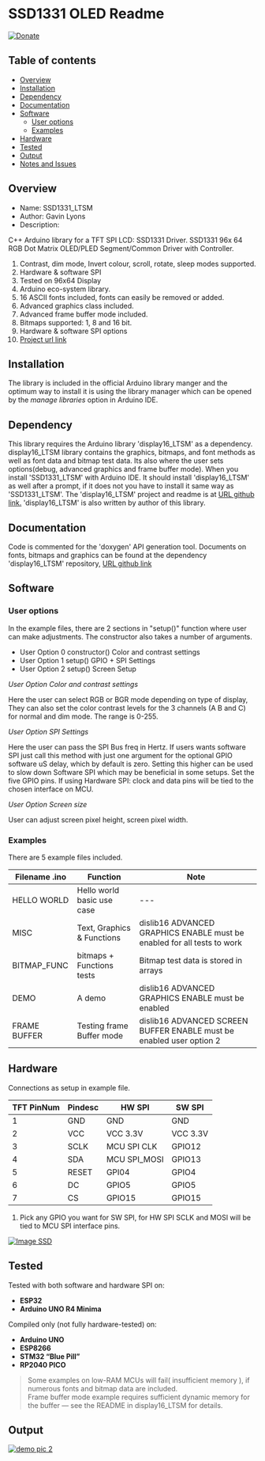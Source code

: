 # SSD1331 OLED Readme

[![Donate](https://img.shields.io/badge/Donate-PayPal-green.svg)](https://www.paypal.com/paypalme/whitelight976)

## Table of contents

* [Overview](#overview)
* [Installation](#installation)
* [Dependency](#dependency)
* [Documentation](#documentation)
* [Software](#software)
	* [User options](#user-options)
	* [Examples](#examples)
* [Hardware](#hardware)
* [Tested](#tested)
* [Output](#output)
* [Notes and Issues](#notes-and-issues)


## Overview

* Name: SSD1331_LTSM
* Author: Gavin Lyons
* Description:

C++ Arduino library for a TFT SPI LCD: SSD1331 Driver.
SSD1331 96x 64 RGB Dot Matrix OLED/PLED Segment/Common Driver with Controller.

1. Contrast, dim mode, Invert colour, scroll, rotate, sleep modes supported.
2. Hardware & software SPI
3. Tested on 96x64 Display
4. Arduino eco-system library.
5. 16 ASCII fonts included, fonts can easily be removed or added.
6. Advanced graphics class included.
7. Advanced frame buffer mode included.
8. Bitmaps supported: 1, 8 and 16 bit.
9. Hardware & software SPI options
10. [Project url link](https://github.com/gavinlyonsrepo/SSD1331LTSM)

## Installation

The library is included in the official Arduino library manger and the optimum way to install it is using the library manager which can be opened by the *manage libraries* option in Arduino IDE. 

## Dependency

This library requires the Arduino library 'display16_LTSM' as a dependency. display16_LTSM library contains
the graphics, bitmaps, and font methods as well as font data and bitmap test data. Its also 
where the user sets options(debug, advanced graphics and frame buffer mode).
When you install 'SSD1331_LTSM' with Arduino IDE. It should install 'display16_LTSM' as well after 
a prompt, if it does not you have to install it same way as 'SSD1331_LTSM'.
The 'display16_LTSM' project and readme is at [URL github link.](https://github.com/gavinlyonsrepo/display16_LTSM)
'display16_LTSM' is also written by author of this library. 

## Documentation

Code is commented for the 'doxygen' API generation tool.
Documents on fonts, bitmaps and graphics can be found at 
the dependency 'display16_LTSM' repository, [URL github link](https://github.com/gavinlyonsrepo/display16_LTSM)

## Software

### User options

In the example files, there are 2 sections in "setup()" function 
where user can make adjustments. The constructor also takes a number of arguments.

 * User Option 0 constructor() Color and contrast settings
 * User Option 1 setup()       GPIO + SPI Settings
 * User Option 2 setup()       Screen Setup 

*User Option  Color and contrast settings*

Here the user can select RGB or BGR mode depending on type of display, They can also
set the color contrast levels for the 3 channels (A B and C) for normal and dim mode.
The range is 0-255. 

*User Option SPI Settings* 

Here the user can pass the SPI Bus freq in Hertz.
If users wants software SPI just call this method 
with just one argument for the optional GPIO software uS delay,
which by default is zero. Setting this higher can be used to slow down Software SPI 
which may be beneficial in some setups.
Set the five GPIO pins. If using Hardware SPI: clock and data pins will be tied to 
the chosen interface on MCU.

*User Option Screen size*

User can adjust screen pixel height, screen pixel width.

### Examples

There are 5 example files included.

| Filename .ino | Function  | Note |
| --- | --- | --- |
| HELLO WORLD | Hello world basic use case | --- |
| MISC| Text, Graphics & Functions | dislib16 ADVANCED GRAPHICS ENABLE must be enabled for all tests to work|
| BITMAP_FUNC | bitmaps + Functions tests | Bitmap test data is stored in arrays |
| DEMO| A demo | dislib16 ADVANCED GRAPHICS ENABLE must be enabled |
| FRAME BUFFER | Testing frame Buffer mode | dislib16 ADVANCED SCREEN BUFFER ENABLE must be enabled user option 2 |

## Hardware

Connections as setup in example  file.

| TFT PinNum | Pindesc |  HW SPI |  SW SPI |
| --- | --- | --- | --- |
| 1 | GND | GND | GND |
| 2 | VCC | VCC 3.3V | VCC 3.3V  |
| 3 | SCLK | MCU SPI CLK | GPIO12 |
| 4 | SDA | MCU SPI_MOSI | GPIO13 |
| 5 | RESET | GPI04 | GPIO4 |
| 6 | DC | GPIO5 | GPIO5 |
| 7 | CS | GPIO15  | GPIO15|

1. Pick any GPIO you want for SW SPI, for HW SPI SCLK and MOSI will be tied to MCU SPI interface pins.

[![Image SSD](https://github.com/gavinlyonsrepo/Display_Lib_RPI/blob/main/extra/images/ssd1331.jpg)](https://github.com/gavinlyonsrepo/Display_Lib_RPI/blob/main/extra/images/ssd1331.jpg)

## Tested

Tested with both software and hardware SPI on:

- **ESP32**
- **Arduino UNO R4 Minima**  
 
Compiled only (not fully hardware-tested) on:

- **Arduino UNO**
- **ESP8266**
- **STM32 “Blue Pill”**
- **RP2040 PICO**

> Some examples on low-RAM MCUs will fail( insufficient memory ), if numerous fonts and bitmap data are included.  
> Frame buffer mode example requires sufficient dynamic memory for the buffer — see the README in display16_LTSM for details.

## Output

[![ demo pic 2](https://github.com/gavinlyonsrepo/Display_Lib_RPI/blob/main/extra/images/ssd1331output.jpg)](https://github.com/gavinlyonsrepo/Display_Lib_RPI/blob/main/extra/images/ssd1331output.jpg)


